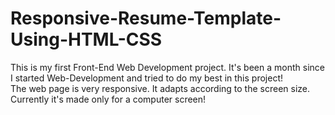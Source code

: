 # Responsive-Resume-Template-Using-HTML-CSS

This is my first Front-End Web Development project. It's been a month since I started Web-Development and tried to do my best in this project! <br />
The web page is very responsive. It adapts according to the screen size.
Currently it's made only for a computer screen!
